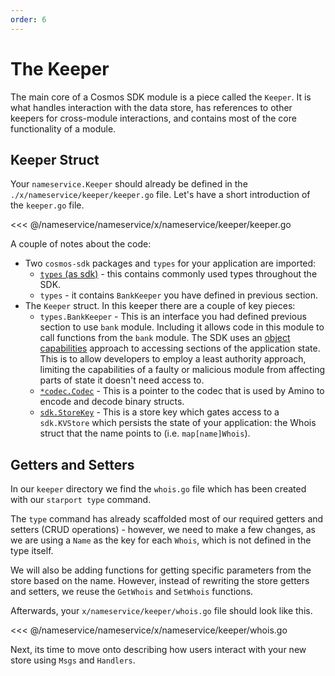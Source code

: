 ```yaml
---
order: 6
---
```


# The Keeper

The main core of a Cosmos SDK module is a piece called the `Keeper`. It is what handles interaction with the data store, has references to other keepers for cross-module interactions, and contains most of the core functionality of a module.

## Keeper Struct

Your `nameservice.Keeper` should already be defined in the `./x/nameservice/keeper/keeper.go` file. Let's have a short introduction of the `keeper.go` file.

<<< @/nameservice/nameservice/x/nameservice/keeper/keeper.go

A couple of notes about the code:

- Two `cosmos-sdk` packages and `types` for your application are imported:
  - [`types` (as sdk)](https://godoc.org/github.com/cosmos/cosmos-sdk/types) - this contains commonly used types throughout the SDK.
  - `types` - it contains `BankKeeper` you have defined in previous section.
- The `Keeper` struct. In this keeper there are a couple of key pieces:
  - `types.BankKeeper` - This is an interface you had defined previous section to use `bank` module. Including it allows code in this module to call functions from the `bank` module. The SDK uses an [object capabilities](https://en.wikipedia.org/wiki/Object-capability_model) approach to accessing sections of the application state. This is to allow developers to employ a least authority approach, limiting the capabilities of a faulty or malicious module from affecting parts of state it doesn't need access to.
  - [`*codec.Codec`](https://godoc.org/github.com/cosmos/cosmos-sdk/codec#Codec) - This is a pointer to the codec that is used by Amino to encode and decode binary structs.
  - [`sdk.StoreKey`](https://godoc.org/github.com/cosmos/cosmos-sdk/types#StoreKey) - This is a store key which gates access to a `sdk.KVStore` which persists the state of your application: the Whois struct that the name points to (i.e. `map[name]Whois`).

## Getters and Setters

In our `keeper` directory we find the `whois.go` file which has been created with our `starport type` command.

The `type` command has already scaffolded most of our required getters and setters (CRUD operations) - however, we need to make a few changes, as we are using a `Name` as the key for each `Whois`, which is not defined in the type itself.

We will also be adding functions for getting specific parameters from the store based on the name. However, instead of rewriting the store getters and setters, we reuse the `GetWhois` and `SetWhois` functions.

Afterwards, your `x/nameservice/keeper/whois.go` file should look like this.

<<< @/nameservice/nameservice/x/nameservice/keeper/whois.go

Next, its time to move onto describing how users interact with your new store using `Msgs` and `Handlers`.
